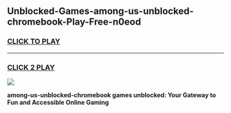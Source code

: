 
## Unblocked-Games-among-us-unblocked-chromebook-Play-Free-n0eod
<h3>
<a href="https://premium76.site?title=among-us-unblocked-chromebook&ref=20M">CLICK TO PLAY</a></h3>
<hr>

<h3>
<a href="https://premium76.site?title=among-us-unblocked-chromebook&ref=20M">CLICK 2 PLAY</a>
  
</h3>

<a href="https://premium76.site?title=among-us-unblocked-chromebook&ref=19M"><img src="https://clearcache.store/games.png"></a>


**among-us-unblocked-chromebook games unblocked: Your Gateway to Fun and Accessible Online Gaming**
